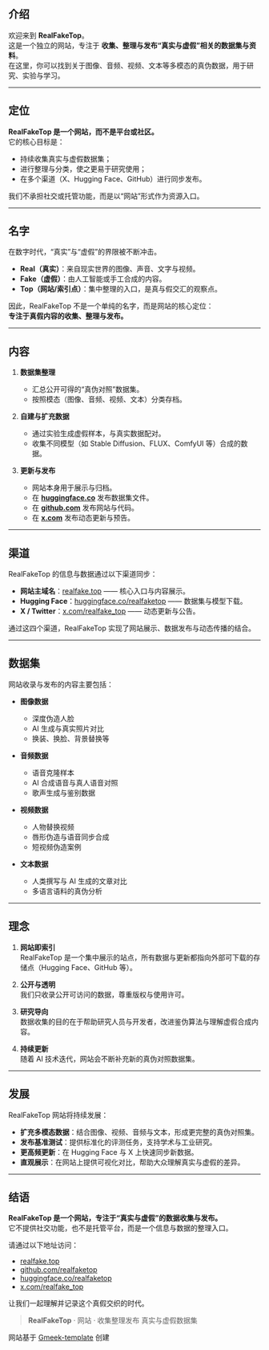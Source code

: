## 介绍

欢迎来到 **RealFakeTop**。  
这是一个独立的网站，专注于 **收集、整理与发布“真实与虚假”相关的数据集与资料**。  
在这里，你可以找到关于图像、音频、视频、文本等多模态的真伪数据，用于研究、实验与学习。  

---

## 定位

**RealFakeTop 是一个网站，而不是平台或社区。**  
它的核心目标是：  
- 持续收集真实与虚假数据集；  
- 进行整理与分类，使之更易于研究使用；  
- 在多个渠道（X、Hugging Face、GitHub）进行同步发布。  

我们不承担社交或托管功能，而是以“网站”形式作为资源入口。  

---

## 名字

在数字时代，“真实”与“虚假”的界限被不断冲击。  
- **Real（真实）**：来自现实世界的图像、声音、文字与视频。  
- **Fake（虚假）**：由人工智能或手工合成的内容。  
- **Top（网站/索引点）**：集中整理的入口，是真与假交汇的观察点。  

因此，RealFakeTop 不是一个单纯的名字，而是网站的核心定位：  
**专注于真假内容的收集、整理与发布。**

---

## 内容

1. **数据集整理**  
   - 汇总公开可得的“真伪对照”数据集。  
   - 按照模态（图像、音频、视频、文本）分类存档。  

2. **自建与扩充数据**  
   - 通过实验生成虚假样本，与真实数据配对。  
   - 收集不同模型（如 Stable Diffusion、FLUX、ComfyUI 等）合成的数据。  

3. **更新与发布**  
   - 网站本身用于展示与归档。  
   - 在 **[huggingface.co](https://huggingface.co/realfaketop)** 发布数据集文件。  
   - 在 **[github.com](https://github.com/realfaketop)** 发布网站与代码。  
   - 在 **[x.com](https://x.com/realfake_top)** 发布动态更新与预告。  

---

## 渠道

RealFakeTop 的信息与数据通过以下渠道同步：  

- **网站主域名**：[realfake.top](http://realfake.top) —— 核心入口与内容展示。  
- **Hugging Face**：[huggingface.co/realfaketop](https://huggingface.co/realfaketop) —— 数据集与模型下载。  
- **X / Twitter**：[x.com/realfake_top](https://x.com/realfake_top) —— 动态更新与公告。  

通过这四个渠道，RealFakeTop 实现了网站展示、数据发布与动态传播的结合。  

---

## 数据集

网站收录与发布的内容主要包括：  

- **图像数据**  
  - 深度伪造人脸  
  - AI 生成与真实照片对比  
  - 换装、换脸、背景替换等  

- **音频数据**  
  - 语音克隆样本  
  - AI 合成语音与真人语音对照  
  - 歌声生成与鉴别数据  

- **视频数据**  
  - 人物替换视频  
  - 唇形伪造与语音同步合成  
  - 短视频伪造案例  

- **文本数据**  
  - 人类撰写与 AI 生成的文章对比  
  - 多语言语料的真伪分析  

---

## 理念

1. **网站即索引**  
   RealFakeTop 是一个集中展示的站点，所有数据与更新都指向外部可下载的存储点（Hugging Face、GitHub 等）。  

2. **公开与透明**  
   我们只收录公开可访问的数据，尊重版权与使用许可。  

3. **研究导向**  
   数据收集的目的在于帮助研究人员与开发者，改进鉴伪算法与理解虚假合成内容。  

4. **持续更新**  
   随着 AI 技术迭代，网站会不断补充新的真伪对照数据集。  

---

## 发展

RealFakeTop 网站将持续发展：  

- **扩充多模态数据**：结合图像、视频、音频与文本，形成更完整的真伪对照集。  
- **发布基准测试**：提供标准化的评测任务，支持学术与工业研究。  
- **更高频更新**：在 Hugging Face 与 X 上快速同步新数据。  
- **直观展示**：在网站上提供可视化对比，帮助大众理解真实与虚假的差异。  

---

## 结语

**RealFakeTop 是一个网站，专注于“真实与虚假”的数据收集与发布。**  
它不提供社交功能，也不是托管平台，而是一个信息与数据的整理入口。  

请通过以下地址访问：  
- [realfake.top](http://realfake.top)  
- [github.com/realfaketop](https://github.com/realfaketop)
- [huggingface.co/realfaketop](https://huggingface.co/realfaketop)  
- [x.com/realfake_top](https://x.com/realfake_top)  

让我们一起理解并记录这个真假交织的时代。  

> **RealFakeTop** · 网站 · 收集整理发布 真实与虚假数据集

网站基于 [Gmeek-template](https://github.com/new?template_name=Gmeek-template&template_owner=Meekdai) 创建